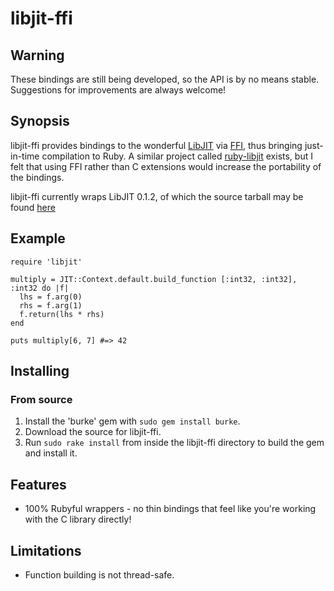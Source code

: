 libjit-ffi
==========

Warning
-------

These bindings are still being developed, so the API is by no means stable.
Suggestions for improvements are always welcome!

Synopsis
--------

libjit-ffi provides bindings to the wonderful
[LibJIT](http://dotgnu.org/libjit-doc/libjit_toc.html) via
[FFI](http://github.com/ffi/ffi), thus bringing just-in-time compilation
to Ruby. A similar project called [ruby-libjit](http://ruby-libjit.rubyforge.org/)
exists, but I felt that using FFI rather than C extensions would increase
the portability of the bindings.

libjit-ffi currently wraps LibJIT 0.1.2, of which the source tarball may be found 
[here](http://ftp.twaren.net/Unix/NonGNU/dotgnu-pnet/libjit-releases/libjit-0.1.2.tar.gz)

Example
-------

    require 'libjit'
    
    multiply = JIT::Context.default.build_function [:int32, :int32], :int32 do |f|
      lhs = f.arg(0)
      rhs = f.arg(1)
      f.return(lhs * rhs)
    end
    
    puts multiply[6, 7] #=> 42

Installing
----------

### From source

1. Install the 'burke' gem with `sudo gem install burke`.
2. Download the source for libjit-ffi.
3. Run `sudo rake install` from inside the libjit-ffi directory to build the
   gem and install it.

Features
--------

* 100% Rubyful wrappers - no thin bindings that feel like you're working with
  the C library directly!

Limitations
-----------

* Function building is not thread-safe.

